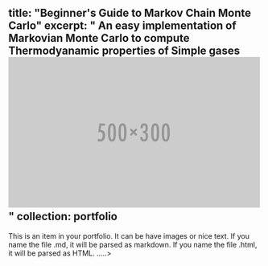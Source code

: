 

title: "Beginner's Guide to Markov Chain Monte Carlo"
excerpt: " An easy implementation of Markovian Monte Carlo to compute Thermodyanamic properties of Simple gases <br/><img src='/images/500x300.png'>"
collection: portfolio
---

This is an item in your portfolio. It can be have images or nice text. If you name the file .md, it will be parsed as markdown. If you name the file .html, it will be parsed as HTML. .....>
